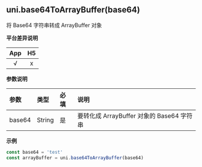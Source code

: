 ## uni.base64ToArrayBuffer(base64)

将 Base64 字符串转成 ArrayBuffer 对象

**平台差异说明**

|App|H5|
|:-:|:-:|
|√|x|

**参数说明**

|参数|类型|必填|说明|
|:-|:-|:-|:-|
|base64|String|是|要转化成 ArrayBuffer 对象的 Base64 字符串|

**示例**

```javascript
const base64 = 'test'
const arrayBuffer = uni.base64ToArrayBuffer(base64)
```